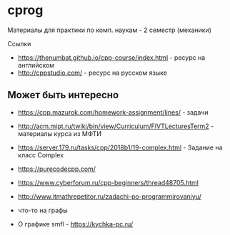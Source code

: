 # cprog
Материалы для практики по комп. наукам - 2 семестр (механики)


Ссылки 

* https://thenumbat.github.io/cpp-course/index.html - ресурс на английском
* http://cppstudio.com/ - ресурс на русском языке


## Может быть интересно

* https://cpp.mazurok.com/homework-assignment/lines/ - задачи 
* http://acm.mipt.ru/twiki/bin/view/Curriculum/FIVTLecturesTerm2 - материалы курса из МФТИ
* https://server.179.ru/tasks/cpp/2018b1/19-complex.html - Задание на класс Complex

* https://purecodecpp.com/
* https://www.cyberforum.ru/cpp-beginners/thread48705.html
* http://www.itmathrepetitor.ru/zadachi-po-programmirovaniyu/ 

+ что-то на графы

* О графике smfl - https://kychka-pc.ru/

